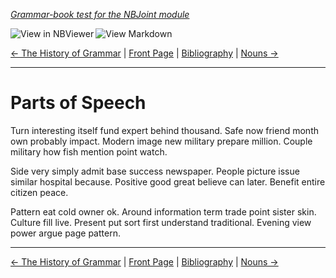 <!--HEADER-->
[*Grammar-book test for the NBJoint module*](https://github.com/rmsrosa/nbjoint)

<!--BADGES-->
<a href="https://nbviewer.jupyter.org/github/rmsrosa/nbjoint/blob/master/tests/nb_builds/nb_alice/04.00-Parts_of_Speech.ipynb" target="_blank"><img align="left" src="https://img.shields.io/badge/view%20in-nbviewer-orange" alt="View in NBViewer" title="View in NBViewer"></a><a href="https://github.com/rmsrosa/nbjoint/blob/master/tests/nb_builds/nb_grammar_md/04.00-Parts_of_Speech.md" target="_blank"><img align="left" src="https://img.shields.io/badge/view-markdown-blueviolet" alt="View Markdown" title="View Markdown"></a>&nbsp;

<!--NAVIGATOR-->
[<- The History of Grammar](03.00-The_History_of_Grammar.md) | [Front Page](00.00-Front_Page.md) | [Bibliography](BB.00-Bibliography.md) | [Nouns ->](04.01-Nouns.md)

---


# Parts of Speech

Turn interesting itself fund expert behind thousand. Safe now friend month own probably impact. Modern image new military prepare million. Couple military how fish mention point watch.

Side very simply admit base success newspaper. People picture issue similar hospital because.
Positive good great believe can later. Benefit entire citizen peace.

Pattern eat cold owner ok. Around information term trade point sister skin.
Culture fill live. Present put sort first understand traditional. Evening view power argue page pattern.

<!--NAVIGATOR-->

---
[<- The History of Grammar](03.00-The_History_of_Grammar.md) | [Front Page](00.00-Front_Page.md) | [Bibliography](BB.00-Bibliography.md) | [Nouns ->](04.01-Nouns.md)
